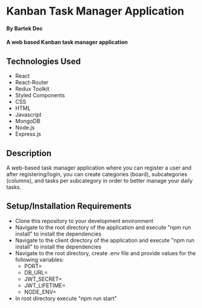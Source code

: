 # Kanban Task Manager Application

#### By Bartek Dec

#### A web based Kanban task manager application

## Technologies Used

* React
* React-Router
* Redux Toolkit
* Styled Components
* CSS
* HTML
* Javascript
* MongoDB
* Node.js
* Express.js

## Description

A web-based task manager application where you can register a user and after registering/login, you can create
categories (board), subcategories (columns), and tasks per subcategory in order to better manage your daily tasks.

## Setup/Installation Requirements

* Clone this repository to your development environment
* Navigate to the root directory of the application and execute "npm run install" to install the dependencies
* Navigate to the client directory of the application and execute "npm run install" to install the dependencies
* Navigate to the root directory, create .env file and provide values for the following variables: 
  - PORT=
  - DB_URL= 
  - JWT_SECRET=
  - JWT_LIFETIME=
  - NODE_ENV=
* In root directory execute "npm run start"
